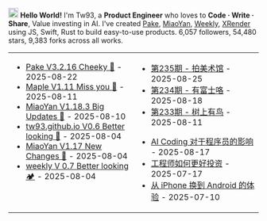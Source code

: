 <img src='https://x.tw93.fun/images/hi.gif' alt='Hi' width="20"/> **Hello World!** I'm Tw93, a **Product Engineer** who loves to **Code · Write · Share**, Value investing in AI. I've created [Pake](https://github.com/tw93/pake), [MiaoYan](https://github.com/tw93/MiaoYan), [Weekly](https://github.com/tw93/weekly), [XRender](https://github.com/alibaba/xrender) using JS, Swift, Rust to build easy-to-use products. <!-- github_stats starts -->6,057 followers, 54,480 stars, 9,383 forks<!-- github_stats ends --> across all works.

<table width="1500px">
<tr>
<td valign="top" width="50%">

<!-- recent_releases starts -->
* <a href='https://github.com/tw93/Pake/releases/tag/V3.2.16' target='_blank'>Pake V3.2.16 Cheeky 🐝</a> - 2025-08-22
* <a href='https://github.com/tw93/Maple/releases/tag/V1.11' target='_blank'>Maple V1.11 Miss you 🍇</a> - 2025-08-11
* <a href='https://github.com/tw93/MiaoYan/releases/tag/V1.18.3' target='_blank'>MiaoYan V1.18.3  Big Updates 🎉</a> - 2025-08-10
* <a href='https://github.com/tw93/tw93.github.io/releases/tag/V0.6.0' target='_blank'>tw93.github.io V0.6 Better looking 🍓</a> - 2025-08-04
* <a href='https://github.com/tw93/MiaoYan/releases/tag/V1.17.0' target='_blank'>MiaoYan V1.17 New Changes 🎉</a> - 2025-08-04
* <a href='https://github.com/tw93/weekly/releases/tag/V0.7.0' target='_blank'>weekly V 0.7 Better looking 🏕️</a> - 2025-08-04
<!-- recent_releases ends -->

</td>
<td valign="top" width="50%">

<!-- weekly starts -->

* <a href='https://weekly.tw93.fun/posts/235-%E6%8B%8D%E7%BE%8E%E6%9C%AF%E9%A6%86/' target='_blank'>第235期 - 拍美术馆</a> - 2025-08-25
* <a href='https://weekly.tw93.fun/posts/234-%E6%9C%89%E5%AF%8C%E5%A3%AB%E5%92%AF/' target='_blank'>第234期 - 有富士咯</a> - 2025-08-18
* <a href='https://weekly.tw93.fun/posts/233-%E6%A0%91%E4%B8%8A%E6%9C%89%E9%B8%9F/' target='_blank'>第233期 - 树上有鸟</a> - 2025-08-11
<!-- weekly ends -->
<!-- blog starts -->
* <a href='https://tw93.fun/2025-08-17/ai-coding.html' target='_blank'>AI Coding 对于程序员的影响</a> - 2025-08-17
* <a href='https://tw93.fun/2025-07-17/money.html' target='_blank'>工程师如何更好投资</a> - 2025-07-17
* <a href='https://tw93.fun/2025-07-10/android.html' target='_blank'>从 iPhone 换到 Android 的体验</a> - 2025-07-10
<!-- blog ends -->

</td>
</tr>

</table>
